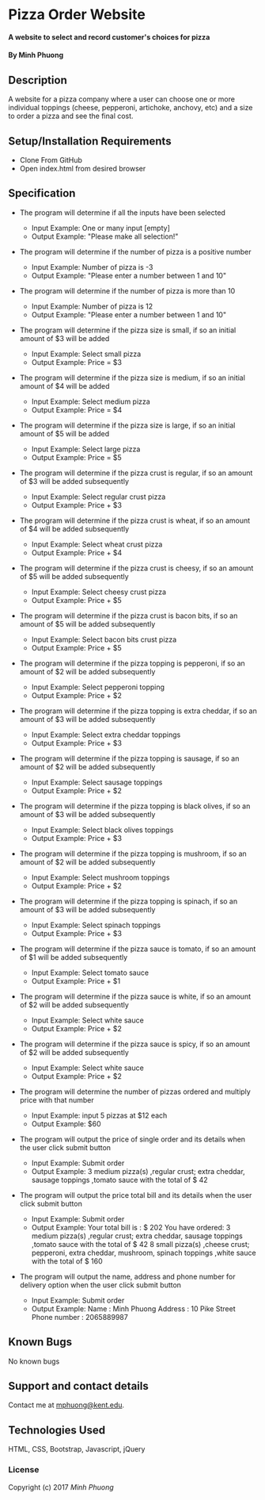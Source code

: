 # Pizza Order Website

#### A website to select and record customer's choices for pizza

#### By Minh Phuong

## Description

A website for a pizza company where a user can choose one or more individual toppings (cheese, pepperoni, artichoke, anchovy, etc) and a size to order a pizza and see the final cost.

## Setup/Installation Requirements

* Clone From GitHub
* Open index.html from desired browser

## Specification
* The program will determine if all the inputs have been selected
  * Input Example: One or many input [empty]
  * Output Example: "Please make all selection!"

* The program will determine if the number of pizza is a positive number
  * Input Example: Number of pizza is -3
  * Output Example: "Please enter a number between 1 and 10"

* The program will determine if the number of pizza is more than 10
  * Input Example: Number of pizza is 12
  * Output Example: "Please enter a number between 1 and 10"

* The program will determine if the pizza size is small, if so an initial amount of $3 will be added
  * Input Example: Select small pizza
  * Output Example: Price = $3

* The program will determine if the pizza size is medium, if so an initial amount of $4 will be added
  * Input Example: Select medium pizza
  * Output Example: Price = $4

* The program will determine if the pizza size is large, if so an initial amount of $5 will be added
  * Input Example: Select large pizza
  * Output Example: Price = $5

* The program will determine if the pizza crust is regular, if so an amount of $3 will be added subsequently
  * Input Example: Select regular crust pizza
  * Output Example: Price + $3

* The program will determine if the pizza crust is wheat, if so an amount of $4 will be added subsequently
  * Input Example: Select wheat crust pizza
  * Output Example: Price + $4

* The program will determine if the pizza crust is cheesy, if so an amount of $5 will be added subsequently
  * Input Example: Select cheesy crust pizza
  * Output Example: Price + $5

* The program will determine if the pizza crust is bacon bits, if so an amount of $5 will be added subsequently
  * Input Example: Select bacon bits crust pizza
  * Output Example: Price + $5

* The program will determine if the pizza topping is pepperoni, if so an amount of $2 will be added subsequently
  * Input Example: Select pepperoni topping
  * Output Example: Price + $2

* The program will determine if the pizza topping is extra cheddar, if so an amount of $3 will be added subsequently
  * Input Example: Select extra cheddar toppings
  * Output Example: Price + $3

* The program will determine if the pizza topping is sausage, if so an amount of $2 will be added subsequently
  * Input Example: Select sausage toppings
  * Output Example: Price + $2

* The program will determine if the pizza topping is black olives, if so an amount of $3 will be added subsequently
  * Input Example: Select black olives toppings
  * Output Example: Price + $3

* The program will determine if the pizza topping is mushroom, if so an amount of $2 will be added subsequently
  * Input Example: Select mushroom toppings
  * Output Example: Price + $2

* The program will determine if the pizza topping is spinach, if so an amount of $3 will be added subsequently
  * Input Example: Select spinach toppings
  * Output Example: Price + $3

* The program will determine if the pizza sauce is tomato, if so an amount of $1 will be added subsequently
  * Input Example: Select tomato sauce
  * Output Example: Price + $1

* The program will determine if the pizza sauce is white, if so an amount of $2 will be added subsequently
  * Input Example: Select white sauce
  * Output Example: Price + $2

* The program will determine if the pizza sauce is spicy, if so an amount of $2 will be added subsequently
  * Input Example: Select white sauce
  * Output Example: Price + $2

* The program will determine the number of pizzas ordered and multiply price with that number
  * Input Example: input 5 pizzas at $12 each
  * Output Example: $60

* The program will output the price of single order and its details when the user click submit button
  * Input Example: Submit order
  * Output Example: 3 medium pizza(s) ,regular crust; extra cheddar, sausage toppings ,tomato sauce with the total of $ 42

* The program will output the price total bill and its details when the user click submit button
  * Input Example: Submit order
  * Output Example:  Your total bill is : $ 202
          You have ordered:
          3 medium pizza(s) ,regular crust; extra cheddar, sausage toppings ,tomato sauce with the total of $ 42
          8 small pizza(s) ,cheese crust; pepperoni, extra cheddar, mushroom, spinach toppings ,white sauce with the total of $ 160

* The program will output the name, address and phone number for delivery option when the user click submit button
  * Input Example: Submit order
  * Output Example: Name : Minh Phuong
                    Address : 10 Pike Street
                    Phone number : 2065889987

## Known Bugs

No known bugs

## Support and contact details

Contact me at mphuong@kent.edu.

## Technologies Used

HTML, CSS, Bootstrap, Javascript, jQuery

### License

Copyright (c) 2017 *Minh Phuong*

